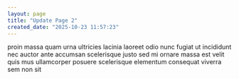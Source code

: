 ```yaml
---
layout: page
title: "Update Page 2"
created_date: "2025-10-23 11:57:23"
---
```


proin massa quam urna ultricies lacinia laoreet odio nunc fugiat ut incididunt nec auctor ante accumsan scelerisque justo sed mi ornare massa est velit quis mus ullamcorper posuere scelerisque elementum consequat viverra sem non sit 
